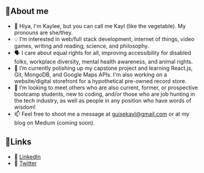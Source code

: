 ## 📍About me
- 🥬 Hiya, I'm Kaylee, but you can call me Kayl (like the vegetable). My pronouns are she/they.
- 💡 I’m interested in web/full stack development, internet of things, video games, writing and reading, science, and philosophy.
- 🗣️ I care about equal rights for all, improving accessibility for disabled folks, workplace diversity, mental health awareness, and animal rights.
- 🌱 I’m currently polishing up my capstone project and learning React.js, Git, MongoDB, and Google Maps APIs. I'm also working on a website/digital storefront for a hypothetical pre-owned record store.
- 💞 I’m looking to meet others who are also current, former, or prospective bootcamp students, new to coding, and/or those who are job hunting in the tech industry, as well as people in any position who have words of wisdom!
- 📫 Feel free to shoot me a message at guisekayl@gmail.com or at my blog on Medium (coming soon).
## 🔗Links
- 💼 [LinkedIn](https://www.linkedin.com/in/kayleeguise/)
- 🐥 [Twitter](https://twitter.com/KaylDev)

<!---
dis-guisekaylee/dis-guisekaylee is a ✨ special ✨ repository because its `README.md` (this file) appears on your GitHub profile.
You can click the Preview link to take a look at your changes.
--->
